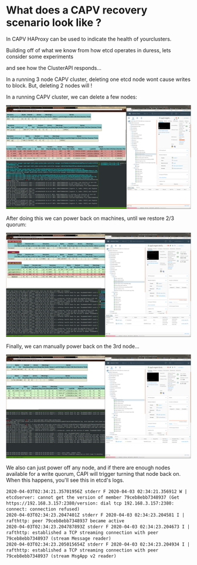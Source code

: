 # What does a CAPV recovery scenario look like ? 

In CAPV HAProxy can be used to indicate the health of yourclusters.

Building off of what we know from how etcd operates in duress, lets consider some experiments

and see how the ClusterAPI responds... 

In a running 3 node CAPV cluster, deleting one etcd node wont cause writes to block.
But, deleting 2 nodes will !

In a running CAPV cluster, we can delete a few nodes:

![Image description](etcd_starvation_after_killing_node.png)

After doing this we can power back on machines, until we restore 2/3 quorum:

![Image description](etcd_backonline_after_powering_1_node.png)

Finally, we can manually power back on the 3rd node...

![Image description](fully_recovered_etcd.png)

We also can just power off any node, and if there are enough nodes available for a write quorum,
CAPI will trigger turning that node back on.  When this happens, you'll see this in etcd's logs.

```
2020-04-03T02:34:21.35701956Z stderr F 2020-04-03 02:34:21.356912 W | etcdserver: cannot get the version of member 79ceb8ebb7348937 (Get https://192.168.3.157:2380/version: dial tcp 192.168.3.157:2380: connect: connection refused)
2020-04-03T02:34:23.2047401Z stderr F 2020-04-03 02:34:23.204581 I | rafthttp: peer 79ceb8ebb7348937 became active
2020-04-03T02:34:23.204787893Z stderr F 2020-04-03 02:34:23.204673 I | rafthttp: established a TCP streaming connection with peer 79ceb8ebb7348937 (stream Message reader)
2020-04-03T02:34:23.205015654Z stderr F 2020-04-03 02:34:23.204934 I | rafthttp: established a TCP streaming connection with peer 79ceb8ebb7348937 (stream MsgApp v2 reader)
```

